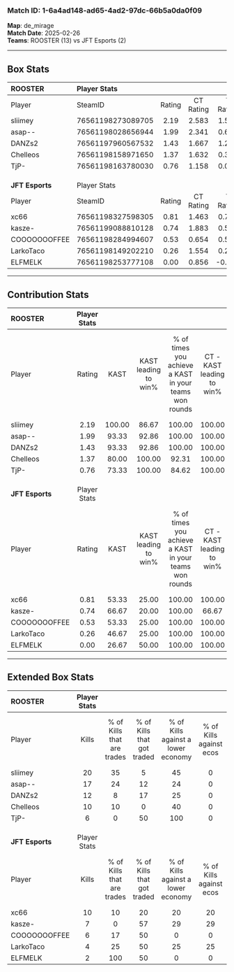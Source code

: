 ### Match ID: 1-6a4ad148-ad65-4ad2-97dc-66b5a0da0f09  
**Map**: de_mirage  
**Match Date**: 2025-02-26  
**Teams**: ROOSTER (13) vs JFT Esports (2)  

---  

## Box Stats  

| **ROOSTER**     | Player Stats      |        |           |          |        |       |       |         |        |      |     |
| :- | :- | :-: | :-: | :-: | :-: | :-: | :-: | :-: | :-: | :-: | :-: |
| Player          | SteamID           | Rating | CT Rating | T Rating |  KAST  |  ADR  | Kills | Assists | Deaths | K/D  | HS% |
| sliimey         | 76561198273089705 |  2.19  |   2.583   |  1.577   | 100.00 | 125.4 |  20   |    3    |   5    | 4.00 | 50  |
| asap--          | 76561198028656944 |  1.99  |   2.341   |  0.601   | 93.33  | 121.5 |  17   |    9    |   5    | 3.40 | 29  |
| DANZs2          | 76561197960567532 |  1.43  |   1.667   |  1.209   | 93.33  | 64.3  |  12   |    1    |   6    | 2.00 | 50  |
| Chelleos        | 76561198158971650 |  1.37  |   1.632   |  0.344   | 80.00  | 76.9  |  10   |    2    |   3    | 3.33 | 30  |
| TjP-            | 76561198163780030 |  0.76  |   1.158   |  0.053   | 73.33  | 57.3  |   6   |    9    |   12   | 0.50 | 66  |
|                 |                   |        |           |          |        |       |       |         |        |      |     |
|                 |                   |        |           |          |        |       |       |         |        |      |     |
|                 |                   |        |           |          |        |       |       |         |        |      |     |
| **JFT Esports** | Player Stats      |        |           |          |        |       |       |         |        |      |     |
| Player          | SteamID           | Rating | CT Rating | T Rating |  KAST  |  ADR  | Kills | Assists | Deaths | K/D  | HS% |
| xc66            | 76561198327598305 |  0.81  |   1.463   |  0.734   | 53.33  | 73.3  |  10   |    1    |   13   | 0.77 | 70  |
| kasze-          | 76561199088810128 |  0.74  |   1.883   |  0.582   | 66.67  | 70.7  |   7   |    3    |   13   | 0.54 | 71  |
| COOOOOOOFFEE    | 76561198284994607 |  0.53  |   0.654   |  0.501   | 53.33  | 64.3  |   6   |    4    |   14   | 0.43 | 83  |
| LarkoTaco       | 76561198149202210 |  0.26  |   1.554   |  0.277   | 46.67  | 33.6  |   4   |    2    |   14   | 0.29 | 75  |
| ELFMELK         | 76561198253777108 |  0.00  |   0.856   |  -0.213  | 26.67  | 17.4  |   2   |    0    |   13   | 0.15 | 100 |
---  

## Contribution Stats  

| **ROOSTER**     | Player Stats |        |                      |                                                        |                           |                                                             |                          |                                                            |
| :- | :-: | :-: | :-: | :-: | :-: | :-: | :-: | :-: |
| Player          |    Rating    |  KAST  | KAST leading to win% | % of times you achieve a KAST in your teams won rounds | CT - KAST leading to win% | CT - % of times you achieve a KAST in your teams won rounds | T - KAST leading to win% | T - % of times you achieve a KAST in your teams won rounds |
| sliimey         |     2.19     | 100.00 |        86.67         |                         100.00                         |          100.00           |                           100.00                            |          33.33           |                           100.00                           |
| asap--          |     1.99     | 93.33  |        92.86         |                         100.00                         |          100.00           |                           100.00                            |          50.00           |                           100.00                           |
| DANZs2          |     1.43     | 93.33  |        92.86         |                         100.00                         |          100.00           |                           100.00                            |          50.00           |                           100.00                           |
| Chelleos        |     1.37     | 80.00  |        100.00        |                         92.31                          |          100.00           |                            91.67                            |          100.00          |                           100.00                           |
| TjP-            |     0.76     | 73.33  |        100.00        |                         84.62                          |          100.00           |                            83.33                            |          100.00          |                           100.00                           |
|                 |              |        |                      |                                                        |                           |                                                             |                          |                                                            |
|                 |              |        |                      |                                                        |                           |                                                             |                          |                                                            |
|                 |              |        |                      |                                                        |                           |                                                             |                          |                                                            |
| **JFT Esports** | Player Stats |        |                      |                                                        |                           |                                                             |                          |                                                            |
| Player          |    Rating    |  KAST  | KAST leading to win% | % of times you achieve a KAST in your teams won rounds | CT - KAST leading to win% | CT - % of times you achieve a KAST in your teams won rounds | T - KAST leading to win% | T - % of times you achieve a KAST in your teams won rounds |
| xc66            |     0.81     | 53.33  |        25.00         |                         100.00                         |          100.00           |                           100.00                            |           0.00           |                            0.00                            |
| kasze-          |     0.74     | 66.67  |        20.00         |                         100.00                         |           66.67           |                           100.00                            |           0.00           |                            0.00                            |
| COOOOOOOFFEE    |     0.53     | 53.33  |        25.00         |                         100.00                         |          100.00           |                           100.00                            |           0.00           |                            0.00                            |
| LarkoTaco       |     0.26     | 46.67  |        25.00         |                         100.00                         |          100.00           |                           100.00                            |           0.00           |                            0.00                            |
| ELFMELK         |     0.00     | 26.67  |        50.00         |                         100.00                         |          100.00           |                           100.00                            |           0.00           |                            0.00                            |
---  

## Extended Box Stats  

| **ROOSTER**     | Player Stats |                            |                            |                                    |                         |                              |                                 |        |                             |                                     |                          |                               |                            |
| :- | :-: | :-: | :-: | :-: | :-: | :-: | :-: | :-: | :-: | :-: | :-: | :-: | :-: |
| Player          |    Kills     | % of Kills that are trades | % of Kills that got traded | % of Kills against a lower economy | % of Kills against ecos | % of Kills that are flawless | % of Kills that are close duels | Deaths | % of Deaths that get traded | % of Deaths against a lower economy | % of Deaths against ecos | % of Deaths that are flawless | % of Deaths that are close |
| sliimey         |      20      |             35             |             5              |                 45                 |            0            |              75              |                0                |   5    |             40              |                  0                  |            0             |              40               |             20             |
| asap--          |      17      |             24             |             12             |                 24                 |            0            |              59              |                6                |   5    |              0              |                 40                  |            0             |              80               |             0              |
| DANZs2          |      12      |             8              |             17             |                 25                 |            0            |              58              |                0                |   6    |             67              |                 17                  |            0             |              67               |             0              |
| Chelleos        |      10      |             10             |             0              |                 40                 |            0            |              90              |                0                |   3    |              0              |                 33                  |            0             |              100              |             0              |
| TjP-            |      6       |             0              |             50             |                100                 |            0            |              50              |               17                |   12   |             42              |                 25                  |            0             |              50               |             17             |
|                 |              |                            |                            |                                    |                         |                              |                                 |        |                             |                                     |                          |                               |                            |
|                 |              |                            |                            |                                    |                         |                              |                                 |        |                             |                                     |                          |                               |                            |
|                 |              |                            |                            |                                    |                         |                              |                                 |        |                             |                                     |                          |                               |                            |
| **JFT Esports** | Player Stats |                            |                            |                                    |                         |                              |                                 |        |                             |                                     |                          |                               |                            |
| Player          |    Kills     | % of Kills that are trades | % of Kills that got traded | % of Kills against a lower economy | % of Kills against ecos | % of Kills that are flawless | % of Kills that are close duels | Deaths | % of Deaths that get traded | % of Deaths against a lower economy | % of Deaths against ecos | % of Deaths that are flawless | % of Deaths that are close |
| xc66            |      10      |             10             |             20             |                 20                 |           20            |              80              |               10                |   13   |             15              |                  0                  |            0             |              46               |             15             |
| kasze-          |      7       |             0              |             57             |                 29                 |           29            |              29              |               29                |   13   |             23              |                  0                  |            0             |              46               |             0              |
| COOOOOOOFFEE    |      6       |             17             |             50             |                 0                  |            0            |              50              |                0                |   14   |              0              |                  7                  |            7             |              71               |             0              |
| LarkoTaco       |      4       |             25             |             50             |                 25                 |           25            |             100              |                0                |   14   |             21              |                  0                  |            0             |              79               |             0              |
| ELFMELK         |      2       |            100             |             50             |                 0                  |            0            |             100              |                0                |   13   |              8              |                  0                  |            0             |              85               |             0              |
